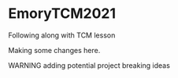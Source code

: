 # EmoryTCM2021
Following along with TCM lesson

Making some changes here. 

WARNING adding potential project breaking ideas
